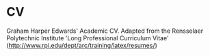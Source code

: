 # CV
Graham Harper Edwards' Academic CV. Adapted from the Rensselaer Polytechnic Institute 'Long Professional Curriculum Vitae' (http://www.rpi.edu/dept/arc/training/latex/resumes/)
